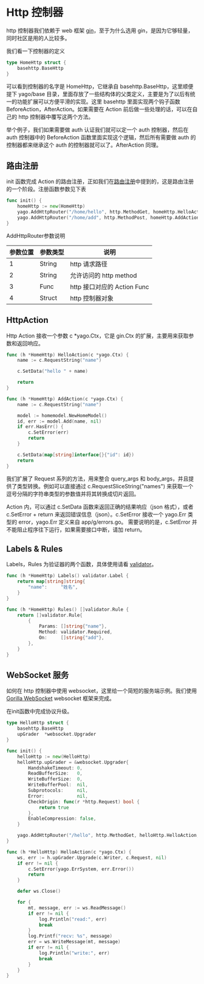 # Http 控制器

http 控制器我们依赖于 web 框架 [gin](https://github.com/gin-gonic/gin)，至于为什么选用 gin，是因为它够轻量，同时社区是用的人比较多。

我们看一下控制器的定义

```go
type HomeHttp struct {
	basehttp.BaseHttp
}
```

可以看到控制器的名字是 HomeHttp，它继承自 basehttp.BaseHttp，这里顺便提下 yago/base 目录，里面存放了一些结构体的父类定义，主要是为了以后有统一的功能扩展可以方便平滑的实现。这里 basehttp 里面实现两个钩子函数 BeforeAction，AfterAction。如果需要在 Action 前后做一些处理的话，可以在自己的 http 控制器中覆写这两个方法。

举个例子，我们如果需要做 auth 认证我们就可以定一个 auth 控制器，然后在 auth 控制器中的 BeforeAction 函数里面实现这个逻辑，然后所有需要做 auth 的控制器都来继承这个 auth 的控制器就可以了。AfterAction 同理。

## 路由注册

init 函数完成 Action 的路由注册，正如我们在[路由注册](/route/route.md)中提到的，这是路由注册的一个阶段。注册函数参数见下表

```go
func init() {
	homeHttp := new(HomeHttp)
	yago.AddHttpRouter("/home/hello", http.MethodGet, homeHttp.HelloAction, homeHttp)
	yago.AddHttpRouter("/home/add", http.MethodPost, homeHttp.AddAction, homeHttp)
}
```

AddHttpRouter参数说明

| 参数位置 | 参数类型 | 说明 |
| ------- | ------- | ------- |
| 1 | String | http 请求路径 |
| 2 | String | 允许访问的 http method |
| 3 | Func | http 接口对应的 Action Func |
| 4 | Struct | http 控制器对象 |

## HttpAction

Http Action 接收一个参数 c *yago.Ctx，它是 gin.Ctx 的扩展，主要用来获取参数和返回响应。

```go
func (h *HomeHttp) HelloAction(c *yago.Ctx) {
	name := c.RequestString("name")

	c.SetData("hello " + name)

	return
}

func (h *HomeHttp) AddAction(c *yago.Ctx) {
	name := c.RequestString("name")

	model := homemodel.NewHomeModel()
	id, err := model.Add(name, nil)
	if err.HasErr() {
		c.SetError(err)
		return
	}

	c.SetData(map[string]interface{}{"id": id})
	return
}
```

我们扩展了 Request 系列的方法，用来整合 query_args 和 body_args，并且提供了类型转换。例如可以直接通过 c.RequestSliceString("names") 来获取一个逗号分隔的字符串类型的参数值并将其转换成切片返回。

Action 内，可以通过 c.SetData 函数来返回正确的结果响应（json 格式），或者 c.SetError + return 来返回错误信息（json）。c.SetError 接收一个 yago.Err 类型的 error，yago.Err 定义来自 app/g/errors.go。 需要说明的是，c.SetError 并不能阻止程序往下运行，如果需要接口中断，请加 return。

## Labels & Rules

Labels，Rules 为验证器的两个函数，具体使用请看 [validator](../library/validator.md)。

```go
func (h *HomeHttp) Labels() validator.Label {
	return map[string]string{
		"name":     "姓名",
	}
}

func (h *HomeHttp) Rules() []validator.Rule {
	return []validator.Rule{
		{
			Params: []string{"name"},
			Method: validator.Required,
			On:     []string{"add"},
		},
	}
}
```

## WebSocket 服务

如何在 http 控制器中使用 websocket，这里给一个简短的服务端示例。我们使用 [Gorilla WebSocket](https://github.com/gorilla/websocket)  websocket 框架来完成。

在init函数中完成协议升级。

```go
type HelloHttp struct {
	basehttp.BaseHttp
	upGrader  *websocket.Upgrader
}

func init() {
	helloHttp := new(HelloHttp)
	helloHttp.upGrader = &websocket.Upgrader{
		HandshakeTimeout: 0,
		ReadBufferSize:   0,
		WriteBufferSize:  0,
		WriteBufferPool:  nil,
		Subprotocols:     nil,
		Error:            nil,
		CheckOrigin: func(r *http.Request) bool {
			return true
		},
		EnableCompression: false,
	}

	yago.AddHttpRouter("/hello", http.MethodGet, helloHttp.HelloAction, helloHttp)
}

func (h *HelloHttp) HelloAction(c *yago.Ctx) {
	ws, err := h.upGrader.Upgrade(c.Writer, c.Request, nil)
	if err != nil {
		c.SetError(yago.ErrSystem, err.Error())
		return
	}

	defer ws.Close()

	for {
		mt, message, err := ws.ReadMessage()
		if err != nil {
			log.Println("read:", err)
			break
		}
		log.Printf("recv: %s", message)
		err = ws.WriteMessage(mt, message)
		if err != nil {
			log.Println("write:", err)
			break
		}
	}
}
```
